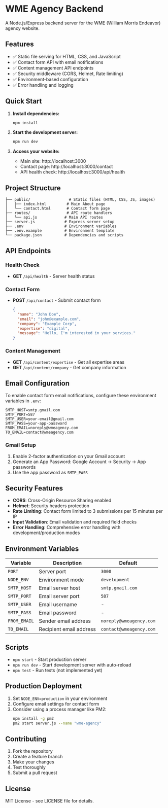 # WME Agency Backend

A Node.js/Express backend server for the WME (William Morris Endeavor) agency website.

## Features

- ✅ Static file serving for HTML, CSS, and JavaScript
- ✅ Contact form API with email notifications
- ✅ Content management API endpoints
- ✅ Security middleware (CORS, Helmet, Rate limiting)
- ✅ Environment-based configuration
- ✅ Error handling and logging

## Quick Start

1. **Install dependencies:**
   ```bash
   npm install
   ```

2. **Start the development server:**
   ```bash
   npm run dev
   ```

3. **Access your website:**
   - Main site: http://localhost:3000
   - Contact page: http://localhost:3000/contact
   - API health check: http://localhost:3000/api/health

## Project Structure

```
├── public/                 # Static files (HTML, CSS, JS, images)
│   ├── index.html         # Main About page
│   └── contact.html       # Contact form page
├── routes/                # API route handlers
│   └── api.js            # Main API routes
├── server.js             # Express server setup
├── .env                  # Environment variables
├── .env.example          # Environment template
└── package.json          # Dependencies and scripts
```

## API Endpoints

### Health Check
- **GET** `/api/health` - Server health status

### Contact Form
- **POST** `/api/contact` - Submit contact form
  ```json
  {
    "name": "John Doe",
    "email": "john@example.com",
    "company": "Example Corp",
    "expertise": "digital",
    "message": "Hello, I'm interested in your services."
  }
  ```

### Content Management
- **GET** `/api/content/expertise` - Get all expertise areas
- **GET** `/api/content/company` - Get company information

## Email Configuration

To enable contact form email notifications, configure these environment variables in `.env`:

```env
SMTP_HOST=smtp.gmail.com
SMTP_PORT=587
SMTP_USER=your-email@gmail.com
SMTP_PASS=your-app-password
FROM_EMAIL=noreply@wmeagency.com
TO_EMAIL=contact@wmeagency.com
```

### Gmail Setup
1. Enable 2-factor authentication on your Gmail account
2. Generate an App Password: Google Account → Security → App passwords
3. Use the app password as `SMTP_PASS`

## Security Features

- **CORS**: Cross-Origin Resource Sharing enabled
- **Helmet**: Security headers protection
- **Rate Limiting**: Contact form limited to 3 submissions per 15 minutes per IP
- **Input Validation**: Email validation and required field checks
- **Error Handling**: Comprehensive error handling with development/production modes

## Environment Variables

| Variable | Description | Default |
|----------|-------------|---------|
| `PORT` | Server port | `3000` |
| `NODE_ENV` | Environment mode | `development` |
| `SMTP_HOST` | Email server host | `smtp.gmail.com` |
| `SMTP_PORT` | Email server port | `587` |
| `SMTP_USER` | Email username | - |
| `SMTP_PASS` | Email password | - |
| `FROM_EMAIL` | Sender email address | `noreply@wmeagency.com` |
| `TO_EMAIL` | Recipient email address | `contact@wmeagency.com` |

## Scripts

- `npm start` - Start production server
- `npm run dev` - Start development server with auto-reload
- `npm test` - Run tests (not implemented yet)

## Production Deployment

1. Set `NODE_ENV=production` in your environment
2. Configure email settings for contact form
3. Consider using a process manager like PM2:
   ```bash
   npm install -g pm2
   pm2 start server.js --name "wme-agency"
   ```

## Contributing

1. Fork the repository
2. Create a feature branch
3. Make your changes
4. Test thoroughly
5. Submit a pull request

## License

MIT License - see LICENSE file for details.
